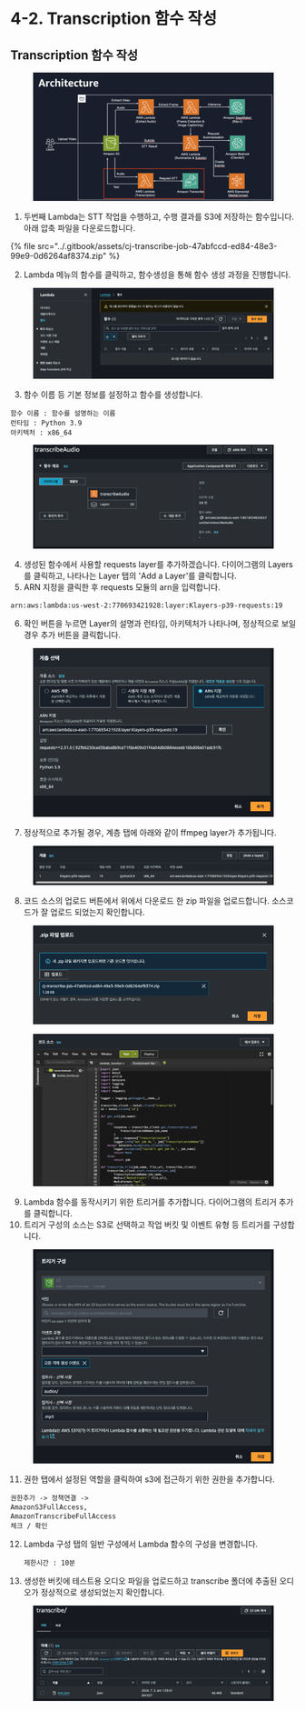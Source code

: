 # 4-2. Transcription 함수 작성

## Transcription 함수 작성

<figure><img src="../.gitbook/assets/image (3).png" alt=""><figcaption></figcaption></figure>

1. 두번째 Lambda는 STT 작업을 수행하고, 수행 결과를 S3에 저장하는 함수입니다. 아래 압축 파일을 다운로드합니다.

{% file src="../.gitbook/assets/cj-transcribe-job-47abfccd-ed84-48e3-99e9-0d6264af8374.zip" %}

2. Lambda 메뉴의 함수를 클릭하고, 함수생성을 통해 함수 생성 과정을 진행합니다.

<figure><img src="../.gitbook/assets/image (50).png" alt=""><figcaption></figcaption></figure>

3. 함수 이름 등 기본 정보를 설정하고 함수를 생성합니다.

```
함수 이름 : 함수를 설명하는 이름
런타임 : Python 3.9
아키텍처 : x86_64
```

<figure><img src="../.gitbook/assets/image (39).png" alt=""><figcaption></figcaption></figure>

4. 생성된 함수에서 사용할 requests layer를 추가하겠습니다. 다이어그램의 Layers를 클릭하고, 나타나는 Layer 탭의 'Add a Layer'를 클릭합니다.
5. ARN 지정을 클릭한 후 requests 모듈의 arn을 입력합니다.

```
arn:aws:lambda:us-west-2:770693421928:layer:Klayers-p39-requests:19
```

6. 확인 버튼을 누르면 Layer의 설명과 런타임, 아키텍처가 나타나며, 정상적으로 보일 경우 추가 버튼을 클릭합니다.

<figure><img src="../.gitbook/assets/image (42).png" alt=""><figcaption></figcaption></figure>

7. 정상적으로 추가될 경우, 계층 탭에 아래와 같이 ffmpeg layer가 추가됩니다.

<figure><img src="../.gitbook/assets/image (43).png" alt=""><figcaption></figcaption></figure>

8. 코드 소스의 업로드 버튼에서 위에서 다운로드 한 zip 파일을 업로드합니다. 소스코드가 잘 업로드 되었는지 확인합니다.

<figure><img src="../.gitbook/assets/image (40).png" alt=""><figcaption></figcaption></figure>

<figure><img src="../.gitbook/assets/image (41).png" alt=""><figcaption></figcaption></figure>

9. Lambda 함수를 동작시키기 위한 트리거를 추가합니다. 다이어그램의 트리거 추가를 클릭합니다.
10. 트리거 구성의 소스는 S3로 선택하고 작업 버킷 및 이벤트 유형 등 트리거를 구성합니다.

<figure><img src="../.gitbook/assets/image (45).png" alt=""><figcaption></figcaption></figure>

11. 권한 탭에서 설정된 역할을 클릭하여 s3에 접근하기 위한 권한을 추가합니다.

```
권한추가 -> 정책연결 -> 
AmazonS3FullAccess, 
AmazonTranscribeFullAccess 
체크 / 확인
```

12. Lambda 구성 탭의 일반 구성에서 Lambda 함수의 구성을 변경합니다.

    ```
    제한시간 : 10분
    ```
13. 생성한 버킷에 테스트용 오디오 파일을 업로드하고 transcribe 폴더에 추출된 오디오가 정상적으로 생성되었는지 확인합니다.

<figure><img src="../.gitbook/assets/image (76).png" alt=""><figcaption></figcaption></figure>

